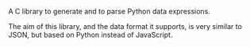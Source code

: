 A C library to generate and to parse Python data expressions.

The aim of this library, and the data format it supports, is very similar to JSON, but based on Python instead of JavaScript.
